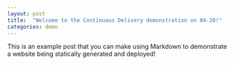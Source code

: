 ```yaml
---
layout: post
title:  "Welcome to the Continuous Delivery demonstration on 04-20!"
categories: demo
---
```


This is an example post that you can make using Markdown to demonstrate a website being statically generated and deployed!
